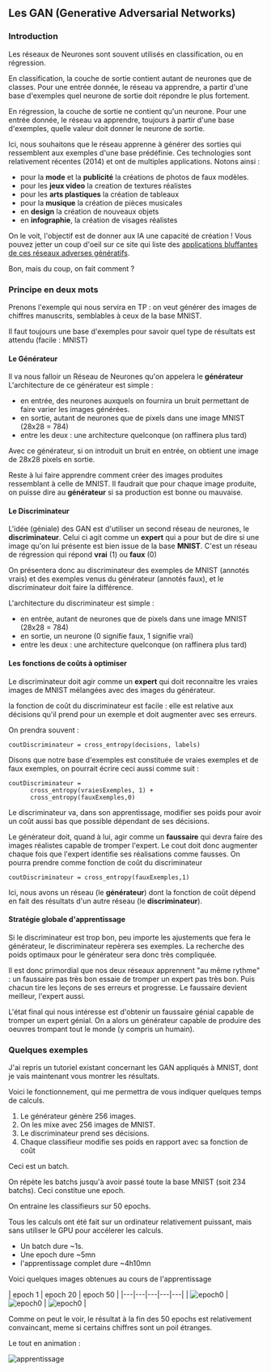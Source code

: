 ## Les GAN (Generative Adversarial Networks)

### Introduction
Les réseaux de Neurones sont souvent utilisés en classification,
ou en régression.

En classification, la couche de sortie contient
autant de neurones que de classes.
Pour une entrée donnée, le réseau va apprendre, a partir d'une base d'exemples
quel neurone de sortie doit répondre le plus fortement.

En régression, la couche de sortie ne contient qu'un neurone.
Pour une entrée donnée, le réseau va apprendre, toujours à partir
d'une base d'exemples, quelle valeur doit donner le neurone de sortie.

Ici, nous souhaitons que le réseau apprenne à générer des sorties
qui ressemblent aux exemples d'une base prédéfinie.
Ces technologies sont relativement récentes (2014) et ont de multiples
applications. Notons ainsi :

- pour la **mode** et la **publicité** la créations de photos de faux modèles.
- pour les **jeux video** la creation de textures réalistes
- pour les **arts plastiques** la création de tableaux
- pour la **musique** la création de pièces musicales
- en **design** la création de nouveaux objets
- en **infographie**, la création de visages réalistes

On le voit, l'objectif est de donner aux IA une capacité de création !
Vous pouvez jetter un coup d'oeil sur ce site qui liste des [applications
bluffantes de ces réseaux adverses génératifs](https://machinelearningmastery.com/impressive-applications-of-generative-adversarial-networks/).

Bon, mais du coup, on fait comment ?


### Principe en deux mots

Prenons l'exemple qui nous servira en TP : on veut générer des images de
chiffres manuscrits, semblables à ceux de la base MNIST.

Il faut toujours une base d'exemples pour savoir quel type de résultats est
attendu (facile : MNIST)

#### Le Générateur

Il va nous falloir un Réseau de Neurones qu'on appelera le **générateur**
L'architecture de ce générateur est simple :
- en entrée, des neurones auxquels on fournira un bruit permettant de faire
varier les images générées.
- en sortie, autant de neurones que de pixels dans une image MNIST (28x28 = 784)
- entre les deux : une architecture quelconque (on raffinera plus tard)

Avec ce générateur, si on introduit un bruit en entrée, on obtient une image
de 28x28 pixels en sortie.

Reste à lui faire apprendre comment créer des images produites ressemblant à
celle de MNIST. Il faudrait que pour chaque image produite, on puisse
dire au **générateur** si sa production est bonne ou mauvaise.

#### Le Discriminateur

L'idée (géniale) des GAN est d'utiliser un second réseau de neurones, le
**discriminateur**. Celui ci agit comme un **expert** qui a pour but
de dire si une image qu'on lui présente est bien issue de la base **MNIST**.
C'est un réseau de régression qui répond **vrai** (1) ou **faux** (0)

On présentera donc au discriminateur des exemples de MNIST (annotés vrais)
et des exemples venus du générateur (annotés faux), et le discriminateur
doit faire la différence.

L'architecture du discriminateur est simple :

- en entrée, autant de neurones que de pixels dans une image MNIST (28x28 = 784)
- en sortie, un neurone (0 signifie faux, 1 signifie vrai)
- entre les deux : une architecture quelconque (on raffinera plus tard)

#### Les fonctions de coûts à optimiser

Le discriminateur doit agir comme un **expert** qui doit reconnaitre les vraies
images de MNIST mélangées avec des images du générateur.

la fonction de coût du discriminateur est facile : elle est relative
aux décisions qu'il prend pour un exemple et doit augmenter avec ses erreurs.

On prendra souvent :
```
coutDiscriminateur = cross_entropy(decisions, labels)
```
Disons que notre base d'exemples est constituée de vraies exemples et de faux exemples,
on pourrait écrire ceci aussi comme suit :
```
coutDiscriminateur =
      cross_entropy(vraiesExemples, 1) +
      cross_entropy(fauxExemples,0)
```

Le discriminateur va, dans son apprentissage, modifier ses poids pour avoir
un coût aussi bas que possible dépendant de ses décisions.

Le générateur doit, quand à lui, agir comme un **faussaire** qui devra faire
des images réalistes capable de tromper l'expert.
Le cout doit donc augmenter chaque fois que l'expert identifie
ses réalisations comme fausses.
On pourra prendre comme fonction de coût du discriminateur

```
coutDiscriminateur = cross_entropy(fauxExemples,1)
```

Ici, nous avons un réseau (le **générateur**) dont la fonction de coût dépend
en fait des résultats d'un autre réseau (le **discriminateur**).


#### Stratégie globale d'apprentissage

Si le discriminateur est trop bon, peu importe les ajustements que fera
le générateur, le discriminateur repèrera ses exemples.
La recherche des poids optimaux pour le générateur sera donc très compliquée.

Il est donc primordial que nos deux réseaux apprennent "au même rythme" :
un faussaire pas très bon essaie de tromper un expert pas très bon.
Puis chacun tire les leçons de ses erreurs et progresse.
Le faussaire devient meilleur, l'expert aussi.

L'état final qui nous intéresse est d'obtenir un faussaire génial
capable de tromper un expert génial. On a alors un générateur capable de
produire des oeuvres trompant tout le monde (y compris un humain).

### Quelques exemples

J'ai repris un tutoriel existant concernant les GAN appliqués à MNIST, dont je
vais maintenant vous montrer les résultats.

Voici le fonctionnement, qui me permettra de vous indiquer quelques temps
de calculs.


1. Le générateur génère 256 images.
2. On les mixe avec 256 images de MNIST.
3. Le discriminateur prend ses décisions.
4. Chaque classifieur modifie ses poids en rapport avec sa fonction de coût

Ceci est un batch.

On répète les batchs jusqu'à avoir passé toute la base MNIST (soit 234 batchs).
Ceci constitue une epoch.

On entraine les classifieurs sur 50 epochs.

Tous les calculs ont été fait sur un ordinateur relativement puissant, mais
sans utiliser le GPU pour accélerer les calculs.

- Un batch dure ~1s.
- Une epoch dure ~5mn
- l'apprentissage complet dure ~4h10mn

Voici quelques images obtenues au cours de l'apprentissage

| epoch 1  | epoch 20  | epoch 50  |
|---|---|---|---|---|
| ![epoch0](image_at_epoch_0001.png)  | ![epoch0](image_at_epoch_0020.png)  | ![epoch0](image_at_epoch_0050.png)  |

Comme on peut le voir, le résultat à la fin des 50 epochs est relativement
convaincant, meme si certains chiffres sont un poil étranges.

Le tout en animation :

![apprentissage](dcgan.gif)
